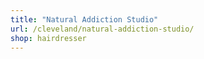 ```yaml
---
title: "Natural Addiction Studio"
url: /cleveland/natural-addiction-studio/
shop: hairdresser
---
```


